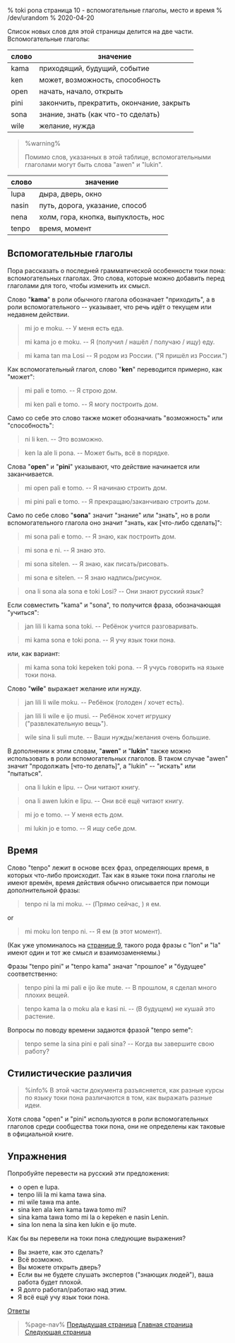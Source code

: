 % toki pona страница 10 - вспомогательные глаголы, место и время
% /dev/urandom
% 2020-04-20

Список новых слов для этой страницы делится на две части. Вспомогательные
глаголы:

| слово     | значение                                |
|-----------|-----------------------------------------|
| kama      | приходящий, будущий, событие            |
| ken       | может, возможность, способность         |
| open      | начать, начало, открыть                 |
| pini      | закончить, прекратить, окончание, закрыть|
| sona      | знание, знать (как что-то сделать)      |
| wile      | желание, нужда                          |

> %warning%
>
> Помимо слов, указанных в этой таблице, вспомогательными глаголами могут быть
> слова "awen" и "lukin".
>

| слово     | значение                                |
|-----------|-----------------------------------------|
| lupa      | дыра, дверь, окно                       |
| nasin     | путь, дорога, указание, способ          |
| nena      | холм, гора, кнопка, выпуклость, нос     |
| tenpo     | время, момент                           |

## Вспомогательные глаголы

Пора рассказать о последней грамматической особенности токи пона:
вспомогательных глаголах. Это слова, которые можно добавить перед глаголами для
того, чтобы изменить их смысл.

Слово "**kama**" в роли обычного глагола обозначает "приходить", а в роли
вспомогательного -- указывает, что речь идёт о текущем или недавнем действии.

> mi jo e moku. -- У меня есть еда.
>
> mi kama jo e moku. -- Я (получил / нашёл / получаю / ищу) еду.

> mi kama tan ma Losi -- Я родом из России. ("Я пришёл из России.")

Как вспомогательный глагол, слово "**ken**" переводится примерно, как "может":

> mi pali e tomo. -- Я строю дом.
>
> mi ken pali e tomo. -- Я могу построить дом.

Само со себе это слово также может обозначиать "возможность" или "способность":

> ni li ken. -- Это возможно.

> ken la ale li pona. -- Может быть, всё в порядке.

Слова "**open**" и "**pini**" указывают, что действие начинается или
заканчивается.

> mi open pali e tomo. -- Я начинаю строить дом.

> mi pini pali e tomo. -- Я прекращаю/заканчиваю строить дом.

Само по себе слово "**sona**" значит "знание" или "знать", но в роли
вспомогательного глагола оно значит "знать, как [что-либо сделать]":

> mi sona pali e tomo. -- Я знаю, как построить дом.

> mi sona e ni. -- Я знаю это.

> mi sona sitelen. -- Я знаю, как писать/рисовать.

> mi sona e sitelen. -- Я знаю надпись/рисунок.

> ona li sona ala sona e toki Losi? -- Они знают русский язык?

Если совместить "kama" и "sona", то получится фраза, обозначающая "учиться":

> jan lili li kama sona toki. -- Ребёнок учится разговаривать.

> mi kama sona e toki pona. -- Я учу язык токи пона.

или, как вариант:

> mi kama sona toki kepeken toki pona. -- Я учусь говорить на языке токи пона.

Слово "**wile**" выражает желание или нужду.

> jan lili li wile moku. -- Ребёнок (голоден / хочет есть).

> jan lili li wile e ijo musi. -- Ребёнок хочет игрушку ("развлекательную
> вещь").

> wile sina li suli mute. -- Ваши нужды/желания очень большие.

В дополнении к этим словам, "**awen**" и "**lukin**" также можно использовать в
роли вспомогательных глаголов. В таком случае "awen" значит "продолжать [что-то
делать]", a "lukin" -- "искать" или "пытаться".

> ona li lukin e lipu. -- Они читают книгу.

> ona li awen lukin e lipu. -- Они всё ещё читают книгу.

> mi jo e tomo. -- У меня есть дом.

> mi lukin jo e tomo. -- Я ищу себе дом.

## Время

Слово "tenpo" лежит в основе всех фраз, определяющих время, в которых что-либо
происходит. Так как в языке токи пона глаголы не имеют времён, время действия
обычно описывается при помощи дополнительной фразы:

> tenpo ni la mi moku. -- (Прямо сейчас, ) я ем.

or 

> mi moku lon tenpo ni. -- Я ем (в этот момент).

(Как уже упоминалось на [странице 9](ru/9), такого рода фразы с "lon" и
"la" имеют один и тот же смысл и взаимозаменяемы.)

Фразы "tenpo pini" и "tenpo kama" значат "прошлое" и "будущее"
соответственно:

> tenpo pini la mi pali e ijo ike mute. -- В прошлом, я сделал много плохих
> вещей.

> tenpo kama la o moku ala e kasi ni. -- (В будущем) не кушай это растение.

Вопросы по поводу времени задаются фразой "tenpo seme":

> tenpo seme la sina pini e pali sina? -- Когда вы завершите свою работу?

## Стилистические различия

> %info%
> В этой части документа разъясняется, как разные курсы по языку токи пона
> различаются в том, как выражать разные идеи.

Хотя слова "open" и "pini" используются в роли вспомогательных глаголов
среди сообщества токи пона, они не определены как таковые в официальной книге.

## Упражнения

Попробуйте перевести на русский эти предложения:

* o open e lupa. 
* tenpo lili la mi kama tawa sina.
* mi wile tawa ma ante.
* sina ken ala ken kama tawa tomo mi?
* sina kama tawa tomo mi la o kepeken e nasin Lenin.
* sina lon nena la sina ken lukin e ijo mute.

Как бы вы перевели на токи пона следующие выражения?

* Вы знаете, как это сделать? 
* Всё возможно.
* Вы можете открыть дверь?
* Если вы не будете слушать экспертов ("знающих людей"), ваша работа будет
  плохой.
* Я долго работал/работаю над этим.
* Я всё ещё учу язык токи пона.

[Ответы](ru/answers#p10)

> %page-nav%
> [Предыдущая страница](ru/9)
> [Главная страница](ru)
> [Следующая страница](ru/11)
